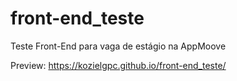 # front-end_teste
Teste Front-End para vaga de estágio na AppMoove

Preview: https://kozielgpc.github.io/front-end_teste/
